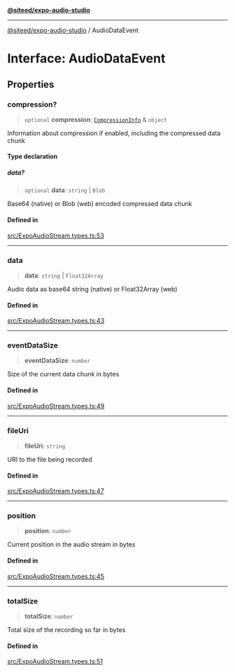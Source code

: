 [**@siteed/expo-audio-studio**](../README.md)

***

[@siteed/expo-audio-studio](../README.md) / AudioDataEvent

# Interface: AudioDataEvent

## Properties

### compression?

> `optional` **compression**: [`CompressionInfo`](CompressionInfo.md) & `object`

Information about compression if enabled, including the compressed data chunk

#### Type declaration

##### data?

> `optional` **data**: `string` \| `Blob`

Base64 (native) or Blob (web) encoded compressed data chunk

#### Defined in

[src/ExpoAudioStream.types.ts:53](https://github.com/deeeed/expo-audio-stream/blob/c74460f5bb3fc818511d2b5ebc6a28b5aeb407fe/packages/expo-audio-studio/src/ExpoAudioStream.types.ts#L53)

***

### data

> **data**: `string` \| `Float32Array`

Audio data as base64 string (native) or Float32Array (web)

#### Defined in

[src/ExpoAudioStream.types.ts:43](https://github.com/deeeed/expo-audio-stream/blob/c74460f5bb3fc818511d2b5ebc6a28b5aeb407fe/packages/expo-audio-studio/src/ExpoAudioStream.types.ts#L43)

***

### eventDataSize

> **eventDataSize**: `number`

Size of the current data chunk in bytes

#### Defined in

[src/ExpoAudioStream.types.ts:49](https://github.com/deeeed/expo-audio-stream/blob/c74460f5bb3fc818511d2b5ebc6a28b5aeb407fe/packages/expo-audio-studio/src/ExpoAudioStream.types.ts#L49)

***

### fileUri

> **fileUri**: `string`

URI to the file being recorded

#### Defined in

[src/ExpoAudioStream.types.ts:47](https://github.com/deeeed/expo-audio-stream/blob/c74460f5bb3fc818511d2b5ebc6a28b5aeb407fe/packages/expo-audio-studio/src/ExpoAudioStream.types.ts#L47)

***

### position

> **position**: `number`

Current position in the audio stream in bytes

#### Defined in

[src/ExpoAudioStream.types.ts:45](https://github.com/deeeed/expo-audio-stream/blob/c74460f5bb3fc818511d2b5ebc6a28b5aeb407fe/packages/expo-audio-studio/src/ExpoAudioStream.types.ts#L45)

***

### totalSize

> **totalSize**: `number`

Total size of the recording so far in bytes

#### Defined in

[src/ExpoAudioStream.types.ts:51](https://github.com/deeeed/expo-audio-stream/blob/c74460f5bb3fc818511d2b5ebc6a28b5aeb407fe/packages/expo-audio-studio/src/ExpoAudioStream.types.ts#L51)
